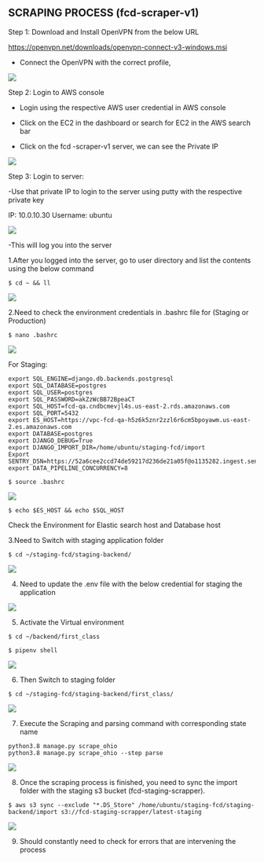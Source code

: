 ## SCRAPING PROCESS (fcd-scraper-v1)

Step 1: Download and Install OpenVPN from the below URL

https://openvpn.net/downloads/openvpn-connect-v3-windows.msi

-	Connect the OpenVPN with the correct profile,

<img src="https://i.ibb.co/FKHcq5s/scr-1.png">
  
Step 2: Login to AWS console 

-	Login using the respective AWS user credential in AWS console

-	Click on the EC2 in the dashboard or search for EC2 in the AWS search bar

-	Click on the fcd -scraper-v1 server, we can see the Private IP 
<img src="https://i.ibb.co/ZhH2zQs/scr-2.png">
 
Step 3: Login to server:

-Use that private IP to login to the server using putty with the respective private key

IP: 10.0.10.30
Username: ubuntu 

<img src="https://i.ibb.co/zR4BJ0s/scr-3.png">

-This will log you into the server
 
1.After you logged into the server, go to user directory and list the contents using the below command 
```
$ cd ~ && ll
```

<img src="[https://i.ibb.co/MnHzKBT/scr-4.png](https://i.ibb.co/MnHzKBT/scr-4.png)">

2.Need to check the environment credentials in .bashrc file for (Staging or Production)
```
$ nano .bashrc
```
<img src="https://i.ibb.co/SBjWcpg/scr-5.png">

For Staging:
```
export SQL_ENGINE=django.db.backends.postgresql
export SQL_DATABASE=postgres
export SQL_USER=postgres
export SQL_PASSWORD=akZzWcBB72BpeaCT
export SQL_HOST=fcd-qa.cndbcmevjl4s.us-east-2.rds.amazonaws.com
export SQL_PORT=5432
export ES_HOST=https://vpc-fcd-qa-h5z6k5znr2zzl6r6cm5bpoyawm.us-east-2.es.amazonaws.com
export DATABASE=postgres
export DJANGO_DEBUG=True
export DJANGO_IMPORT_DIR=/home/ubuntu/staging-fcd/import
Export SENTRY_DSN=https://52a6cee2ccd74de59217d236de21a05f@o1135282.ingest.sentry.io/6184032
export DATA_PIPELINE_CONCURRENCY=8
```
```
$ source .bashrc
```
<img src="https://i.ibb.co/4P16tkF/scr-6.png">

```
$ echo $ES_HOST && echo $SQL_HOST
```
Check the Environment for Elastic search host and Database host

3.Need to Switch with staging application folder
```
$ cd ~/staging-fcd/staging-backend/
```
<img src="https://i.ibb.co/J2jGcWJ/scr-7.png"> 

4. Need to update the .env file with the below credential for staging the application 

<img src="https://i.ibb.co/3sVcMvn/scr-8.png">

5. Activate the Virtual environment
```
$ cd ~/backend/first_class

$ pipenv shell 
```
<img src="https://i.ibb.co/k40h8Hw/scr-9.png">

6. Then Switch to staging folder
```
$ cd ~/staging-fcd/staging-backend/first_class/
```
<img src="https://i.ibb.co/yq20GSq/scr-10.png">

7. Execute the Scraping and parsing command with corresponding state name
```
python3.8 manage.py scrape_ohio
python3.8 manage.py scrape_ohio --step parse
```
<img src="https://i.ibb.co/ngD61R0/scr-11.png">

8. Once the scraping process is finished, you need to sync the import folder with the staging s3 bucket (fcd-staging-scrapper).
```
$ aws s3 sync --exclude "*.DS_Store" /home/ubuntu/staging-fcd/staging-backend/import s3://fcd-staging-scrapper/latest-staging
```
<img src="https://i.ibb.co/Th2Gy4j/scr-12.png">

9. Should constantly need to check for errors that are intervening the process
